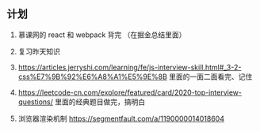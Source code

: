 ## 计划

1. 慕课网的 react 和 webpack 背完 （在掘金总结里面）

2. 复习昨天知识

3. https://articles.jerryshi.com/learning/fe/js-interview-skill.html#_3-2-css%E7%9B%92%E6%A8%A1%E5%9E%8B 里面的一面二面看完、记住

4. https://leetcode-cn.com/explore/featured/card/2020-top-interview-questions/ 里面的经典题目做完，搞明白

5. 浏览器渲染机制  https://segmentfault.com/a/1190000014018604
